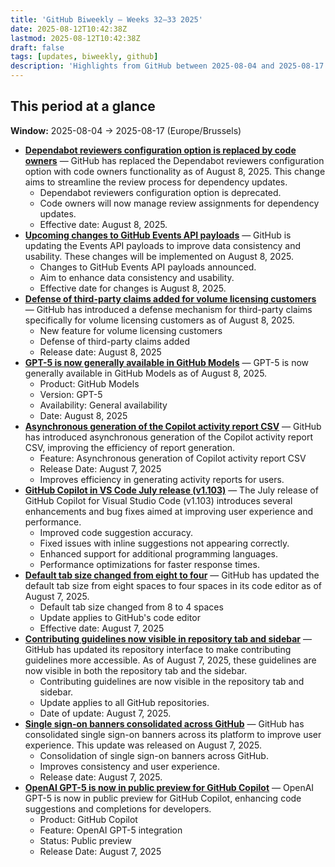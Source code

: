 ```yaml
---
title: 'GitHub Biweekly – Weeks 32–33 2025'
date: 2025-08-12T10:42:38Z
lastmod: 2025-08-12T10:42:38Z
draft: false
tags: [updates, biweekly, github]
description: 'Highlights from GitHub between 2025-08-04 and 2025-08-17.'
---
```

## This period at a glance

**Window:** 2025-08-04 → 2025-08-17 (Europe/Brussels)

- **[Dependabot reviewers configuration option is replaced by code owners](https://github.blog/changelog/2025-08-08-dependabot-reviewers-configuration-option-is-replaced-by-code-owners)** — GitHub has replaced the Dependabot reviewers configuration option with code owners functionality as of August 8, 2025. This change aims to streamline the review process for dependency updates.
  - Dependabot reviewers configuration option is deprecated.
  - Code owners will now manage review assignments for dependency updates.
  - Effective date: August 8, 2025.
- **[Upcoming changes to GitHub Events API payloads](https://github.blog/changelog/2025-08-08-upcoming-changes-to-github-events-api-payloads)** — GitHub is updating the Events API payloads to improve data consistency and usability. These changes will be implemented on August 8, 2025.
  - Changes to GitHub Events API payloads announced.
  - Aim to enhance data consistency and usability.
  - Effective date for changes is August 8, 2025.
- **[Defense of third-party claims added for volume licensing customers](https://github.blog/changelog/2025-08-08-defense-of-third-party-claims-added-for-volume-licensing-customers)** — GitHub has introduced a defense mechanism for third-party claims specifically for volume licensing customers as of August 8, 2025.
  - New feature for volume licensing customers
  - Defense of third-party claims added
  - Release date: August 8, 2025
- **[GPT-5 is now generally available in GitHub Models](https://github.blog/changelog/2025-08-07-gpt-5-is-now-generally-available-in-github-models)** — GPT-5 is now generally available in GitHub Models as of August 8, 2025.
  - Product: GitHub Models
  - Version: GPT-5
  - Availability: General availability
  - Date: August 8, 2025
- **[Asynchronous generation of the Copilot activity report CSV](https://github.blog/changelog/2025-08-07-asynchronous-generation-of-the-copilot-activity-report-csv)** — GitHub has introduced asynchronous generation of the Copilot activity report CSV, improving the efficiency of report generation.
  - Feature: Asynchronous generation of Copilot activity report CSV
  - Release Date: August 7, 2025
  - Improves efficiency in generating activity reports for users.
- **[GitHub Copilot in VS Code July release (v1.103)](https://github.blog/changelog/2025-08-07-github-copilot-in-vs-code-july-release-v1-103)** — The July release of GitHub Copilot for Visual Studio Code (v1.103) introduces several enhancements and bug fixes aimed at improving user experience and performance.
  - Improved code suggestion accuracy.
  - Fixed issues with inline suggestions not appearing correctly.
  - Enhanced support for additional programming languages.
  - Performance optimizations for faster response times.
- **[Default tab size changed from eight to four](https://github.blog/changelog/2025-08-07-default-tab-size-changed-from-eight-to-four)** — GitHub has updated the default tab size from eight spaces to four spaces in its code editor as of August 7, 2025.
  - Default tab size changed from 8 to 4 spaces
  - Update applies to GitHub's code editor
  - Effective date: August 7, 2025
- **[Contributing guidelines now visible in repository tab and sidebar](https://github.blog/changelog/2025-08-07-contributing-guidelines-now-visible-in-repository-tab-and-sidebar)** — GitHub has updated its repository interface to make contributing guidelines more accessible. As of August 7, 2025, these guidelines are now visible in both the repository tab and the sidebar.
  - Contributing guidelines are now visible in the repository tab and sidebar.
  - Update applies to all GitHub repositories.
  - Date of update: August 7, 2025.
- **[Single sign-on banners consolidated across GitHub](https://github.blog/changelog/2025-08-07-single-sign-on-banners-consolidated-across-github)** — GitHub has consolidated single sign-on banners across its platform to improve user experience. This update was released on August 7, 2025.
  - Consolidation of single sign-on banners across GitHub.
  - Improves consistency and user experience.
  - Release date: August 7, 2025.
- **[OpenAI GPT-5 is now in public preview for GitHub Copilot](https://github.blog/changelog/2025-08-07-openai-gpt-5-is-now-in-public-preview-for-github-copilot)** — OpenAI GPT-5 is now in public preview for GitHub Copilot, enhancing code suggestions and completions for developers.
  - Product: GitHub Copilot
  - Feature: OpenAI GPT-5 integration
  - Status: Public preview
  - Release Date: August 7, 2025

